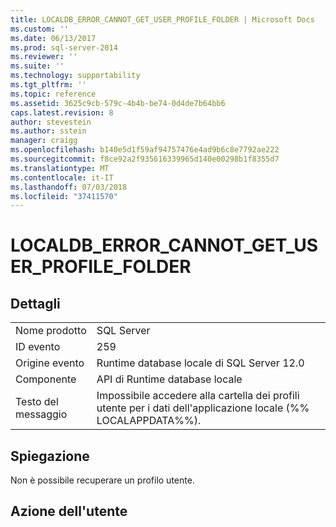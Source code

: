 ```yaml
---
title: LOCALDB_ERROR_CANNOT_GET_USER_PROFILE_FOLDER | Microsoft Docs
ms.custom: ''
ms.date: 06/13/2017
ms.prod: sql-server-2014
ms.reviewer: ''
ms.suite: ''
ms.technology: supportability
ms.tgt_pltfrm: ''
ms.topic: reference
ms.assetid: 3625c9cb-579c-4b4b-be74-0d4de7b64bb6
caps.latest.revision: 8
author: stevestein
ms.author: sstein
manager: craigg
ms.openlocfilehash: b140e5d1f59af94757476e4ad9b6c8e7792ae222
ms.sourcegitcommit: f8ce92a2f935616339965d140e00298b1f8355d7
ms.translationtype: MT
ms.contentlocale: it-IT
ms.lasthandoff: 07/03/2018
ms.locfileid: "37411570"
---
```

# <a name="localdberrorcannotgetuserprofilefolder"></a>LOCALDB_ERROR_CANNOT_GET_USER_PROFILE_FOLDER
    
## <a name="details"></a>Dettagli  
  
|||  
|-|-|  
|Nome prodotto|SQL Server|  
|ID evento|259|  
|Origine evento|Runtime database locale di SQL Server 12.0|  
|Componente|API di Runtime database locale|  
|Testo del messaggio|Impossibile accedere alla cartella dei profili utente per i dati dell'applicazione locale (%% LOCALAPPDATA%%).|  
  
## <a name="explanation"></a>Spiegazione  
 Non è possibile recuperare un profilo utente.  
  
## <a name="user-action"></a>Azione dell'utente  
  
